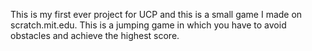 This is my first ever project for UCP and this is a small game I made on scratch.mit.edu. This is a jumping game in which you have to avoid obstacles and achieve the highest score.
